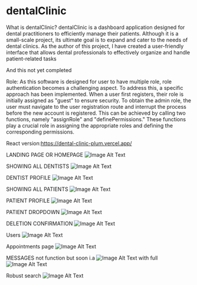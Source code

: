 # dentalClinic

What is dentalClinic?
dentalClinic is a dashboard application designed for dental practitioners to efficiently manage their patients.
Although it is a small-scale project, its ultimate goal is to expand and cater to the needs of dental clinics. As
the author of this project, I have created a user-friendly interface that allows dental professionals to
effectively organize and handle patient-related tasks

And this not yet completed

Role:
As this software is designed for user to have multiple role, role authentication becomes a challenging aspect. To address this, a specific approach has been implemented. When a user first registers, their role is initially assigned as "guest" to ensure security. To obtain the admin role, the user must navigate to the user registration route and interrupt the process before the new account is registered. This can be achieved by calling two functions, namely "assignRole" and "definePermissions." These functions play a crucial role in assigning the appropriate roles and defining the corresponding permissions.

React version:https://dental-clinic-plum.vercel.app/

LANDING PAGE OR HOMEPAGE
![Image Alt Text](./images/1.%20Homepage%20or%20landing.png)

SHOWING ALL DENTISTS
![Image Alt Text](./images/2.%20Dentists%20page.png)

DENTIST PROFILE
![Image Alt Text](./images/3.%20Dentist%20Profile.png)

SHOWING ALL PATIENTS
![Image Alt Text](./images/4.%20Patients%20page.png)

PATIENT PROFILE
![Image Alt Text](./images/5.%20Patient%20Profile.png)

PATIENT DROPDOWN
![Image Alt Text](./images/6.%20Patient%20dropdown.png)

DELETION CONFIRMATION
![Image Alt Text](./images/7.%20Patient%20Deletion%20Confirmation.png)

Users 
![Image Alt Text](./images/8.%20Users%20page.png)

Appointments page
![Image Alt Text](./images/12.%20Appointments%20Page.png)

MESSAGES not function but soon i.a
![Image Alt Text](./images/9.%20Chat%20messages%20partial.png)
with full 
![Image Alt Text](./images/10.%20Chat%20messages%20full.png)

Robust search
![Image Alt Text](./images/11.%20Search.png)
